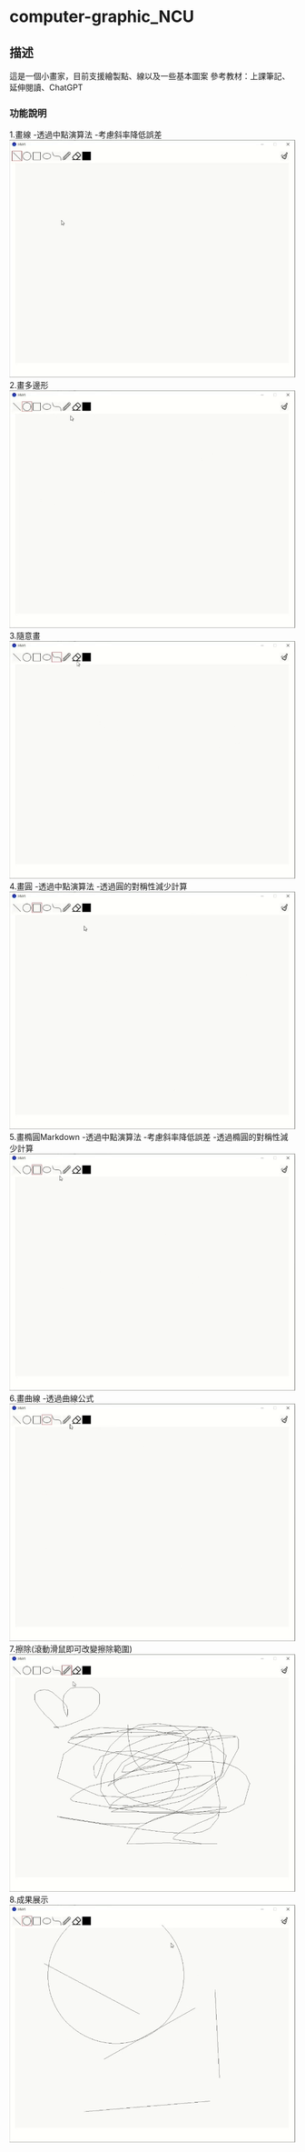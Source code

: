 # computer-graphic_NCU

## 描述
這是一個小畫家，目前支援繪製點、線以及一些基本圖案
參考教材：上課筆記、延伸閱讀、ChatGPT
### 功能說明
1.畫線
 -透過中點演算法
 -考慮斜率降低誤差
![示範GIF](./demo/line.gif)
2.畫多邊形
![示範GIF](./demo/polygon.gif)
3.隨意畫
![示範GIF](./demo/pencil.gif)
4.畫圓
 -透過中點演算法
 -透過圓的對稱性減少計算
![示範GIF](./demo/circle.gif)
5.畫橢圓Markdown
 -透過中點演算法
 -考慮斜率降低誤差
 -透過橢圓的對稱性減少計算
![示範GIF](./demo/ellipse.gif)
6.畫曲線
 -透過曲線公式
![示範GIF](./demo/curve.gif)
7.擦除(滾動滑鼠即可改變擦除範圍)
![示範GIF](./demo/eraser.gif)
8.成果展示
![示範GIF](./demo/clear.gif)
